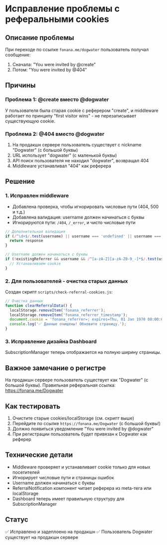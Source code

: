 # Исправление проблемы с реферальными cookies

## Описание проблемы
При переходе по ссылке `fonana.me/dogwater` пользователь получал сообщение:
1. Сначала: "You were invited by @create" 
2. Потом: "You were invited by @404"

## Причины

### Проблема 1: @create вместо @dogwater
У пользователя была старая cookie с реферером "create", и middleware работает по принципу "first visitor wins" - не перезаписывает существующую cookie.

### Проблема 2: @404 вместо @dogwater  
1. На продакшн сервере пользователь существует с nickname "Dogwater" (с большой буквы)
2. URL использует "dogwater" (с маленькой буквы)
3. API поиск пользователя не находил "dogwater", возвращал 404
4. Middleware устанавливал "404" как реферера

## Решение

### 1. Исправлен middleware
- Добавлена проверка, чтобы игнорировать числовые пути (404, 500 и т.д.)
- Добавлена валидация: username должен начинаться с буквы
- Игнорируются пути: `/404`, `/_error`, и чисто числовые пути

```typescript
// Дополнительная валидация
if (/^\d+$/.test(username) || username === 'undefined' || username === 'null') {
  return response
}

// Username должен начинаться с буквы
if (!existingReferrer && username && /^[a-zA-Z][a-zA-Z0-9_-]*$/.test(username)) {
  // Устанавливаем cookie
}
```

### 2. Для пользователей - очистка старых данных

Создан скрипт `scripts/check-referral-cookies.js`:

```javascript
// Очистка данных
function clearReferralData() {
  localStorage.removeItem('fonana_referrer');
  localStorage.removeItem('fonana_referrer_timestamp');
  document.cookie = 'fonana_referrer=; expires=Thu, 01 Jan 1970 00:00:00 UTC; path=/;';
  console.log('✅ Данные очищены! Обновите страницу.');
}
```

### 3. Исправление дизайна Dashboard
SubscriptionManager теперь отображается на полную ширину страницы.

## Важное замечание о регистре
На продакшн сервере пользователь существует как "Dogwater" (с большой буквы).
Правильная реферальная ссылка: https://fonana.me/Dogwater

## Как тестировать

1. Очистите старые cookies/localStorage (см. скрипт выше)
2. Перейдите по ссылке `https://fonana.me/Dogwater` (с большой буквы!)
3. Должно появиться уведомление "You were invited by @dogwater"
4. При регистрации пользователь будет привязан к Dogwater как реферер

## Технические детали

- Middleware проверяет и устанавливает cookie только для новых посетителей
- Игнорирует числовые пути и страницы ошибок
- Username должен начинаться с буквы
- ReferralNotification компонент читает реферера из meta-тега или localStorage
- Dashboard теперь имеет правильную структуру для SubscriptionManager

## Статус
✅ Исправлено и задеплоено на продакшн
✅ Пользователь Dogwater существует на продакшн сервере 